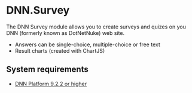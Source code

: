 # DNN.Survey
The DNN Survey module allows you to create surveys and quizes on you DNN (formerly known as DotNetNuke) web site.
* Answers can be single-choice, multiple-choice or free text
* Result charts (created with ChartJS)
## System requirements
* [DNN Platform 9.2.2 or higher](https://github.com/dnnsoftware/Dnn.Platform/releases)
